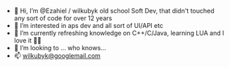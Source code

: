 - 👋 Hi, I’m @Ezahiel / wilkubyk old school Soft Dev, that didn't touched any sort of code for over 12 years 
- 👀 I’m interested in aps dev and all sort of UI/API etc
- 🌱 I’m currently refreshing knowledge on C++/C/Java, learning LUA and I love it 👊👊
- 💞️ I’m looking to ... who knows...
- 📫 wilkubyk@googlemail.com

<!---
Ezahiel/Ezahiel is a ✨ special ✨ repository because its `README.md` (this file) appears on your GitHub profile.
You can click the Preview link to take a look at your changes.
--->
